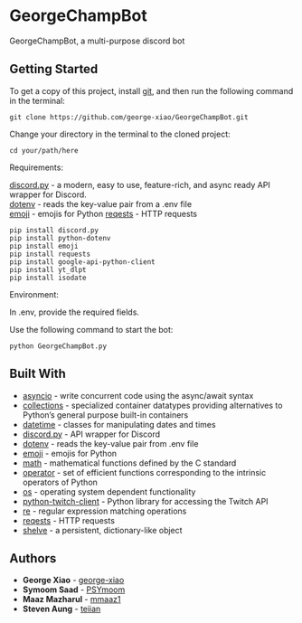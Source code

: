 # GeorgeChampBot

GeorgeChampBot, a multi-purpose discord bot

## Getting Started

To get a copy of this project, install [git](https://git-scm.com/), and then run the following command in the terminal:

```
git clone https://github.com/george-xiao/GeorgeChampBot.git
```

Change your directory in the terminal to the cloned project:

```
cd your/path/here
```

Requirements:

[discord.py](https://discordpy.readthedocs.io/en/latest/) - a modern, easy to use, feature-rich, and async ready API wrapper for Discord.  
[dotenv](https://pypi.org/project/python-dotenv/) - reads the key-value pair from a .env file  
[emoji](https://pypi.org/project/emoji/) - emojis for Python
[reqests](https://requests.readthedocs.io/en/master/) - HTTP requests
```
pip install discord.py
pip install python-dotenv
pip install emoji
pip install requests
pip install google-api-python-client
pip install yt_dlpt
pip install isodate
```

Environment:  
  
In .env, provide the required fields.

Use the following command to start the bot:

```
python GeorgeChampBot.py
```

## Built With
* [asyncio](https://docs.python.org/3/library/asyncio.html) - write concurrent code using the async/await syntax 
* [collections](https://docs.python.org/3/library/collections.html) - specialized container datatypes providing alternatives to Python’s general purpose built-in containers
* [datetime](https://docs.python.org/3/library/datetime.html) - classes for manipulating dates and times
* [discord.py](https://discordpy.readthedocs.io/en/latest/) - API wrapper for Discord
* [dotenv](https://pypi.org/project/python-dotenv/) - reads the key-value pair from .env file
* [emoji](https://pypi.org/project/emoji/) - emojis for Python
* [math](https://docs.python.org/3/library/math.html) - mathematical functions defined by the C standard
* [operator](https://docs.python.org/3/library/operator.html) - set of efficient functions corresponding to the intrinsic operators of Python
* [os](https://docs.python.org/3/library/os.html) - operating system dependent functionality
* [python-twitch-client](https://python-twitch-client.readthedocs.io/en/latest/) - Python library for accessing the Twitch API
* [re](https://docs.python.org/3/library/re.html) - regular expression matching operations
* [reqests](https://requests.readthedocs.io/en/master/) - HTTP requests
* [shelve](https://docs.python.org/3/library/shelve.html) - a persistent, dictionary-like object

## Authors

* **George Xiao** - [george-xiao](https://github.com/george-xiao)
* **Symoom Saad** - [PSYmoom](https://github.com/PSYmoom)
* **Maaz Mazharul** - [mmaaz1](https://github.com/mmaaz1)
* **Steven Aung** - [teiian](https://github.com/teiian)
